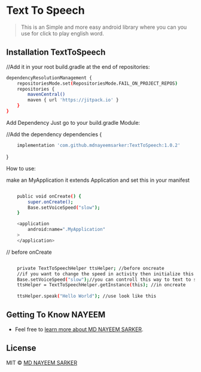 # Text To Speech
> This is an Simple and more easy android library where you can you use for click to play english word. 

## Installation TextToSpeech

//Add it in your root build.gradle at the end of repositories:

```bash
dependencyResolutionManagement {
	repositoriesMode.set(RepositoriesMode.FAIL_ON_PROJECT_REPOS)
	repositories {
		mavenCentral()
		maven { url 'https://jitpack.io' }
	}
}
```

Add Dependency Just go to your build.gradle Module:

//Add the dependency
dependencies {
```bash
	implementation 'com.github.mdnayeemsarker:TextToSpeech:1.0.2'
```
}

How to use:

make an MyApplication it extends Application and set this in your manifest
```bash

    public void onCreate() {
        super.onCreate();
        Base.setVoiceSpeed("slow");
    }

    <application
        android:name=".MyApplication"
    >
    </application>
```

// before onCreate

```bash

    private TextToSpeechHelper ttsHelper; //before oncreate
    //if you want to change the speed in activity then initialize this befole initialize ttsHelper
    Base.setVoiceSpeed("slow");//you can controll this way to text to speech speed "slower", "slow", "normal", "fast", "faster"
    ttsHelper = TextToSpeechHelper.getInstance(this); //in oncreate
    
    ttsHelper.speak("Hello World"); //use look like this
```

## Getting To Know NAYEEM
 * Feel free to [learn more about MD NAYEEM SARKER](https://github.com/mdnayeemsarker).

## License

MIT © [MD NAYEEM SARKER](https://github.com/mdnayeemsarker)
